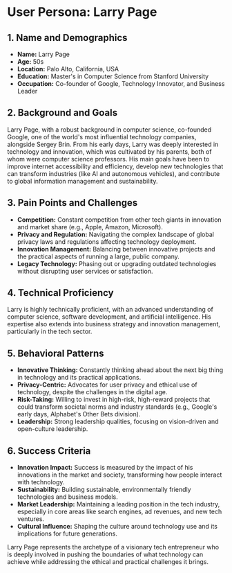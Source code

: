 # User Persona: Larry Page

## 1. Name and Demographics
- **Name:** Larry Page
- **Age:** 50s
- **Location:** Palo Alto, California, USA
- **Education:** Master's in Computer Science from Stanford University
- **Occupation:** Co-founder of Google, Technology Innovator, and Business Leader

## 2. Background and Goals
Larry Page, with a robust background in computer science, co-founded Google, one of the world's most influential technology companies, alongside Sergey Brin. From his early days, Larry was deeply interested in technology and innovation, which was cultivated by his parents, both of whom were computer science professors. His main goals have been to improve internet accessibility and efficiency, develop new technologies that can transform industries (like AI and autonomous vehicles), and contribute to global information management and sustainability.

## 3. Pain Points and Challenges
- **Competition:** Constant competition from other tech giants in innovation and market share (e.g., Apple, Amazon, Microsoft).
- **Privacy and Regulation:** Navigating the complex landscape of global privacy laws and regulations affecting technology deployment.
- **Innovation Management:** Balancing between innovative projects and the practical aspects of running a large, public company.
- **Legacy Technology:** Phasing out or upgrading outdated technologies without disrupting user services or satisfaction.

## 4. Technical Proficiency
Larry is highly technically proficient, with an advanced understanding of computer science, software development, and artificial intelligence. His expertise also extends into business strategy and innovation management, particularly in the tech sector.

## 5. Behavioral Patterns
- **Innovative Thinking:** Constantly thinking ahead about the next big thing in technology and its practical applications.
- **Privacy-Centric:** Advocates for user privacy and ethical use of technology, despite the challenges in the digital age.
- **Risk-Taking:** Willing to invest in high-risk, high-reward projects that could transform societal norms and industry standards (e.g., Google's early days, Alphabet's Other Bets division).
- **Leadership:** Strong leadership qualities, focusing on vision-driven and open-culture leadership.

## 6. Success Criteria
- **Innovation Impact:** Success is measured by the impact of his innovations in the market and society, transforming how people interact with technology.
- **Sustainability:** Building sustainable, environmentally friendly technologies and business models.
- **Market Leadership:** Maintaining a leading position in the tech industry, especially in core areas like search engines, ad revenues, and new tech ventures.
- **Cultural Influence:** Shaping the culture around technology use and its implications for future generations.

Larry Page represents the archetype of a visionary tech entrepreneur who is deeply involved in pushing the boundaries of what technology can achieve while addressing the ethical and practical challenges it brings.